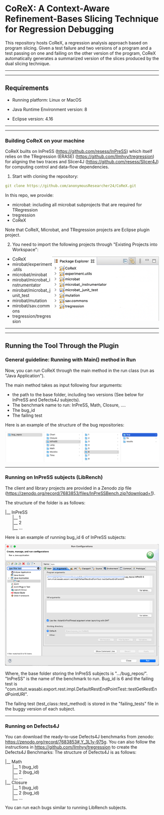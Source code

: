 # CoReX: A Context-Aware Refinement-Bases Slicing Technique for Regression Debugging

This repository hosts CoReX, a regression analysis approach based on program slicing. 
Given a test failure and two versions of a program and a test passing on one and failing on the other version of the program, 
CoReX automatically generates a summarized version of the slices produced by the dual slicing technique. 

---
---

## Requirements

* Running platform: Linux or MacOS

* Java Runtime Environment version: 8

* Eclipse version: 4.16

---
---

### Building CoReX on your machine

CoReX builts on InPreSS (https://github.com/resess/InPreSS) which itself relies 
on the TRegression (ERASE) (https://github.com/llmhyy/tregression) for aligning the two traces and 
Slicer4J (https://github.com/resess/Slicer4J) for computing control and data-flow dependencies. 

1. Start with cloning the repository:
````yaml
git clone https://github.com/anonymousResearcher24/CoReX.git
````
In this repo, we provide:
- microbat: including all microbat subprojects that are required for TRegression
- tregression
- CoReX

Note that CoReX, Microbat, and TRegression projects are Eclipse plugin project. 

2. You need to import the following projects through "Existing Projects into Workspace":

<img align="right" src="img/structures.png" alt="drawing" width="350"/>

- CoReX
- mirobat/experiment.utils
- microbat/mirobat
- mirobat/microbat_instrumentator
- mirobat/microbat_junit_test
- mirobat/mutation
- mirobat/sav.commons
- tregression/tregression

---
--- 

## Running the Tool Through the Plugin 
### General guideline: Running with Main() method in Run
Now, you can run CoReX through the main method in the run class (run as "Java Application").

The main method takes as input following four arguments: 
- the path to the base folder, including two versions (See below for InPreSS and Defects4J subjects). 
- The benchmark name to run: InPreSS, Math, Closure, ....
- The bug_id
- The failing test

Here is an example of the structure of the bug repositories:

![](/img/fileStructure.png)

---

### Running on InPreSS subjects (LibRench)
The client and library projects are provided in a Zenodo zip file (https://zenodo.org/record/7683853/files/InPreSSBench.zip?download=1).

The structure of the folder is as follows:

|__ InPreSS<br />
&nbsp;&nbsp;&nbsp;&nbsp;&nbsp;&nbsp;|__ 1 <br />
&nbsp;&nbsp;&nbsp;&nbsp;&nbsp;&nbsp;|__ 2 <br /> 
&nbsp;&nbsp;&nbsp;&nbsp;&nbsp;&nbsp;|__ ...<br />

Here is an example of running bug_id 6 of InPreSS subjects:

![](/img/args.png)

Where, the base folder storing the InPreSS subjects is ".../bug_repos/". 
"InPreSS" is the name of the benchmark to run. 
Bug_id is 6 and the failing test is "com.intuit.wasabi.export.rest.impl.DefaultRestEndPointTest::testGetRestEndPointURI".

The failing test (test_class::test_method) is stored in the "failing_tests" file in the buggy version of each subject. 


---

### Running on Defects4J
You can download the ready-to-use Defects4J benchmarks from zenodo: https://zenodo.org/record/7683853#.Y_3L1y-975g.
You can also follow the instructions in https://github.com/llmhyy/tregression to create the Defects4J Benchmarks: 
The structure of Defects4J is as follows:

|__ Math<br />
&nbsp;&nbsp;&nbsp;&nbsp;&nbsp;&nbsp;|__ 1 (bug_id)<br />
&nbsp;&nbsp;&nbsp;&nbsp;&nbsp;&nbsp;|__ 2 (bug_id)<br />
&nbsp;&nbsp;&nbsp;&nbsp;&nbsp;&nbsp;|__ ...<br />
|__ Closure<br />
&nbsp;&nbsp;&nbsp;&nbsp;&nbsp;&nbsp;|__ 1 (bug_id)<br />
&nbsp;&nbsp;&nbsp;&nbsp;&nbsp;&nbsp;|__ 2 (bug_id)<br />
&nbsp;&nbsp;&nbsp;&nbsp;&nbsp;&nbsp;|__ ...<br />

You can run each bugs similar to running LibRench subjects. 